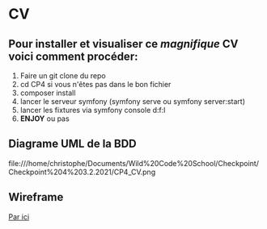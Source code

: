 # CV

## Pour installer et visualiser ce _magnifique_ CV voici comment procéder:
1. Faire un git clone du repo
2. cd CP4 si vous n'êtes pas dans le bon fichier
3. composer install
4. lancer le serveur symfony (symfony serve ou symfony server:start)
5. lancer les fixtures via symfony console d:f:l
6. **ENJOY** ou pas

## Diagrame UML de la BDD
file:///home/christophe/Documents/Wild%20Code%20School/Checkpoint/Checkpoint%204%203.2.2021/CP4_CV.png

## Wireframe
[Par ici](https://whimsical.com/cp-4-VvihbvNtcNvdLim7iCTtB5)
